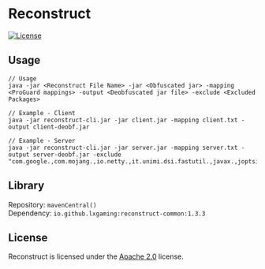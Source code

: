 # Reconstruct

[![License](https://lxgaming.github.io/badges/License-Apache%202.0-blue.svg)](https://www.apache.org/licenses/LICENSE-2.0)

## Usage
```
// Usage
java -jar <Reconstruct File Name> -jar <Obfuscated jar> -mapping <ProGuard mappings> -output <Deobfuscated jar file> -exclude <Excluded Packages>

// Example - Client
java -jar reconstruct-cli.jar -jar client.jar -mapping client.txt -output client-deobf.jar

// Example - Server
java -jar reconstruct-cli.jar -jar server.jar -mapping server.txt -output server-deobf.jar -exclude "com.google.,com.mojang.,io.netty.,it.unimi.dsi.fastutil.,javax.,joptsimple.,org.apache."
```

## Library
Repository: `mavenCentral()`
<br>
Dependency: `io.github.lxgaming:reconstruct-common:1.3.3`

## License
Reconstruct is licensed under the [Apache 2.0](https://www.apache.org/licenses/LICENSE-2.0) license.